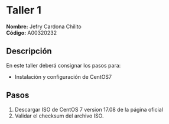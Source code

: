 # Taller 1

**Nombre:** Jefry Cardona Chilito  
**Código:** A00320232

## Descripción
En este taller deberá consignar los pasos para:
* Instalación y configuración de CentOS7

## Pasos
1. Descargar ISO de CentOS 7 version 17.08 de la página oficial
2. Validar el checksum del archivo ISO.
